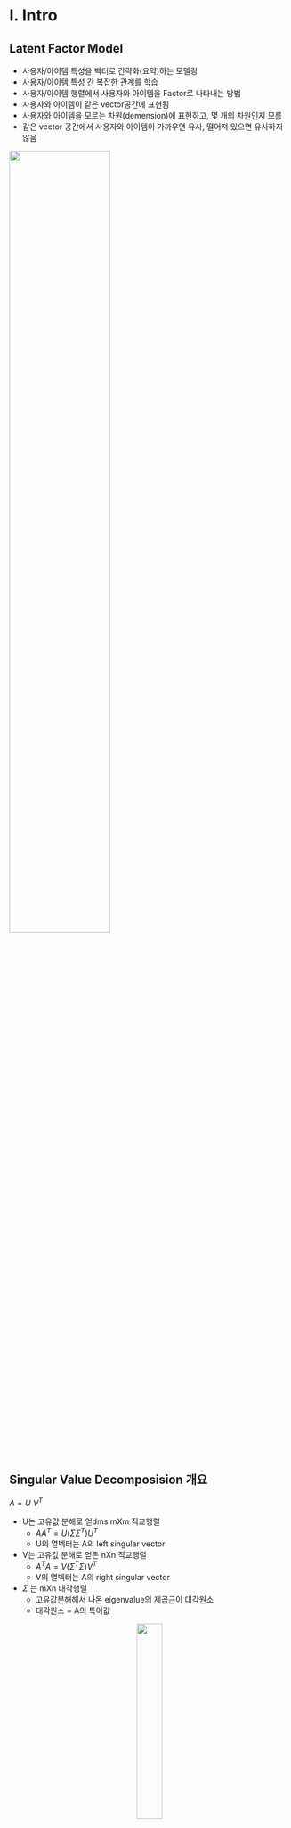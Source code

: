 # I. Intro

## Latent Factor Model
- 사용자/아이템 특성을 벡터로 간략화(요약)하는 모델링
- 사용자/아이템 특성 간 복잡한 관계를 학습
- 사용자/아이템 행렬에서 사용자와 아이템을 Factor로 나타내는 방법
- 사용자와 아이템이 같은 vector공간에 표현됨
- 사용자와 아이템을 모르는 차원(demension)에 표현하고, 몇 개의 차원인지 모름
- 같은 vector 공간에서 사용자와 아이템이 가까우면 유사, 떨어져 있으면 유사하지 않음
<img src = "https://user-images.githubusercontent.com/48994965/188262984-58599ce3-103a-4986-9f82-24495b16d653.png" width="60%" height="60%">

<br/>

## Singular Value Decomposision 개요
$A=U\
V^T$

- U는 고유값 분해로 얻dms mXm 직교행렬
  - $AA^T = U(\Sigma \Sigma^T)U^T$
  - U의 열벡터는 A의 left singular vector
- V는 고유값 분해로 얻은 nXn 직교행렬
  - $A^TA = V(\Sigma^T \Sigma)V^T$
  - V의 열벡터는 A의 right singular vector
- $\Sigma$ 는 mXn 대각행렬
  - 고유값분해해서 나온 eigenvalue의 제곱근이 대각원소
  - 대각원소 = A의 특이값

<p align="center">
<img src = "https://user-images.githubusercontent.com/48994965/188263418-05e88a5b-6ca3-460e-8337-be1e9bf86ff2.png" width="30%" height="30%">
<p/>

- 차원축소기법(Dimensionality Reduction) 중 하나
- 사용자와 아이템 간 데이터를 행렬 R로 나타냄
- 행렬 U는 사용자 latent factor, V는 아이템과 latent factor
- 행렬 U와 V의 모든 열벡터는 **특이벡터(Singular vector)**, 모든 특이벡터는 서로 직교
  - $U^TU = I, V^TV=I$
- 행렬 $\Sigma$ 의 대각성분은 M의 특이값
- 사용자와 아이템의 관계를 2차원 직교좌표계로 표현
  - 사용자와 아이템의 고유값 계산 -> 고유값으로 기존 평점 데이터를 다시 계산

<br/>

## Singular Value Decomposision 정리
- 데이터 차원 축소
  - 노이즈 제거, Sparse matrix 형태로 큰 데이터를 축소함
- 행렬 U는 user와 latent factor간의 관계
- 행렬 V는 item과 latent factor간의 관계
- 행렬 $\Sigma$는 대각행렬로, latent factor의 중요도
- Latent factor는 user와 item이 공통으로 갖는 특징
- 단, latent factor의 뜻을 이해하기 어렵기 떄문에 추천에 대한 구체적인 설명이 어려움

<br/><br/>

# II. Matrix Factorization
- Latent Factor Model을 구현하는 방법
- Rating Matrix를 분해하는 과정
- |U| x |I| : user-item rating matrix (rank k<n)
- P -> |U| x k : matrix of user factors
- Q -> |I| x k : matrix of item factors
<img src = "https://user-images.githubusercontent.com/48994965/188263921-fe6d9138-23e1-4954-aca3-d24df95dd00c.png" width="50%" height="50%">

<br/>

## Matrix Factorization 정리
<img src = "https://user-images.githubusercontent.com/48994965/188264010-d06cfed9-950d-42e4-9578-42d13a3b3e0e.png" width="60%" height="60%">

- 분해한 행렬X와 Y를 곱하여 평점을 예측
- 임의의 차원 수 f는 직접 정함
- $r_{ui} = x_u\^T$ x $y_i$
- R(원래 rating matrix)과 R'(예측 matrix)이 서로 유사하도록 학습하는 과정
  - 관측된 데이터만 사용

<br/>

## Matrix Factorization - Objective Function
<img src = "https://user-images.githubusercontent.com/48994965/188269123-cd1dc8b5-83bb-4cc2-ba3d-6d90ac6b3785.png" width="60%" height="60%">

- $x_u,y_i$: user와 item latent vector
- $r_{ui}$: user u가 item i에 부여한 실제 rating값
- $\hat{r_{ui}}=x_u^Ty_i$: user u가 item i에 대해서 줄 예측 rating값
- $\lambda (||x_u||^2+||y_i||^2)$: 정규화 (ragulariztion)
  - 제한적인 학습데이터에 의존하는 overfitting을 피하기 위해 eroor term 사용(Generalize)

<br/>

## Matrix Factorization - Optimization
### Stochasic Gradient Descent
- 학습 데이터의 모든 rating을 다 탐색
- Error term
  - 실제 평점(true rating)과 예측 평점(predicted rating)의 차이를 error항으로 정의
  - $e_{ui} = r_{ui}-x_i^Ty_u$
- 현재 gradient 반대방향으로 $x_u,y_i$를 update
  - $x_u \leftarrow  x_u + \gamma(e_{ui} \cdot y_i - \lambda \cdot x_u)$
  - $y_i \leftarrow  y_i + \gamma(e_{ui} \cdot x_u - \lambda \cdot y_i)$
- 구현이 쉽고, 계산이 빠름

### Alternating Least Squares
- 일반적으로 $x_u$와 $y_i$를 둘다 알 수 없는 경우가 많음
- 그렇다면 loss function이 convex하지 않음
  - Convex하다 = 최적해를 좀 더 빠르고 정확하게 찾을 수 음
- $x_u$와 $y_i$ 둘 중 하나를 고정하고 식을 quadratic(2차)식으로 최적화 문제를 풀 수 있음
- $x_u$와 $y_i$를 번갈아 고정시키면서, least-square(최소제곱)문제를 풀게 됨
- 병렬처리에 사용할 수 있음
   - $x_u$와 $y_i$를 독립적으로 계산하기 때문에 병렬화하는 데 장점이 있음
 - Implicit feedback 처리에 유리함
  - Explication data에 비해 dense하기 때문에 연산량이 많아짐(병렬처리 가능)

<br/>

## More on Matrix Factorization
- Matrix Completion 문제
- 여러 버전의 SVD 사용 가능
  - SVD++, thin SVD, compact SVD, truncated SVD, etc..
- Adding bias
  - $\hat{r_{ui}} = x_u^T$ x $y_i \rightarrow b_{ui} = \mu + b_i + b_u \rightarrow \hat{r_{ui}} = \mu + b_i + b_u + x_u^Ty_i$
- user u와 item i의 상호관계를 파악(기존 방법)
- user u와 item i의 개별 특성을 함께 표현하기 위해 bias term을 추가

<img src = "https://user-images.githubusercontent.com/48994965/188270362-9e52188d-c8a6-4609-b424-c937d23ee1f3.png" width="68%" height="68%">

### Additional Input Source
  - Behavior Information 등 추가 정보를 활용한 모델링 가능
  - $\Sigma_{i \in N(u)}y_i$: user u의 item i에 대한 implicit feedback
    - $N(u)$: 전체 item에 대한 user u의 implicit  feedback
  - $\Sigma_{a \in A(a)}x_a$: user u의 personal or non-item related information
    - 성별, 나이, 주소 등

<img src = "https://user-images.githubusercontent.com/48994965/188270544-14c04ed9-3b08-4a38-b8e2-eb003028582d.png" width="68%" height="68%">

### Temporal Dynamics
- 데이터를 시간의 변화에 따라 동적으로 반영하는 모델링
- t는 시간의 변화를 나타냄

<img src = "https://user-images.githubusercontent.com/48994965/188270630-425ae43d-7900-4b1e-9543-ad31c06cd84c.png" width="68%" height="68%">

### Input with Varying Confidence Lavels
- 데이터(ex.평점)가 통일한 가중치 또는 신뢰도가 아닌 상황을 모델링
- 대규모 광고에 영향을 받은 item이 자주 선택되는 경우
- Implicit feedback데이터에서 user가 실제로 선호하는지 판단하기 어려운 경우
  - 몇 번 지속적으로 tv를 시청했는지, 몇 번 구매가 이루어젺는지 등 

<img src = "https://user-images.githubusercontent.com/48994965/188270726-31d89c1d-9ec1-43e7-9238-3265985fda79.png" width="68%" height="68%">

